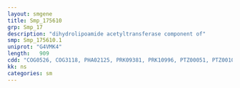 ```yaml
---
layout: smgene
title: Smp_175610
grp: Smp_17
description: "dihydrolipoamide acetyltransferase component of"
smp: Smp_175610.1
uniprot: "G4VMK4"
length:   909
cdd: "COG0526, COG3118, PHA02125, PRK09381, PRK10996, PTZ00051, PTZ00102, TIGR01068, TIGR01130, cd02947, cl00388, cl05619, pfam00085, pfam06201"
kk: ns
categories: sm
---
```

